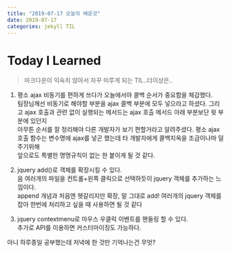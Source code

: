```yaml
---
title: "2019-07-17 오늘의 배운것"
date: 2019-07-17
categories: jekyll TIL
---
```



Today I Learned
=================
> 마크다운이 익숙치 않아서 자꾸 미루게 되는 TIL..더이상은..

1. 평소 ajax 비동기를 편하게 쓰다가 오늘에서야 콜백 순서가 중요함을 체감했다.  
팀장님께선 비동기로 해야할 부분을 ajax 콜백 부분에 모두 넣으라고 하셨다. 
그리고 ajax 호출과 관련 없이 실행되는 메서드는 ajax 호츨 메서드 아래 부분보단 윗 부분에 있던지  
아무튼 순서를 잘 정리해야 다른 개발자가 보기 편할거라고 알려주셨다. 
평소 ajax 호출 함수는 변수명에 ajax를 넣곤 했는데 타 개발자에게 콜백지옥을 조금이나마 덜 주기위해  
앞으로도 특별한 명명규칙이 없는 한 붙이게 될 것 같다.  

2. jquery add()로 객체를 확장시킬 수 있다.  
음 여러개의 파일을 컨트롤+왼쪽 클릭으로 선택하듯이 jquery 객체를 추가하는 느낌이다.  
append 개념과 처음엔 헷갈리지만 확장, 말 그대로 add! 
여러개의 jquery 객체를 잡아 한번에 처리하고 싶을 때 사용하면 될 것 같다  

3. jquery contextmenu로 마우스 우클릭 이벤트를 핸들링 할 수 있다.  
추가로 API를 이용하면 커스터마이징도 가능하다.  



아니 하루종일 공부했는데 저녁에 한 것만 기억나는건 무엇?
